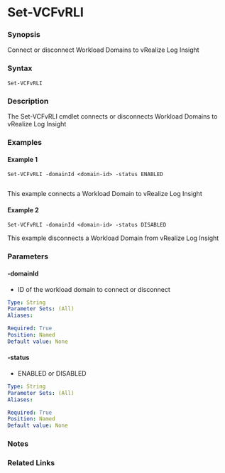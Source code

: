 # Set-VCFvRLI

### Synopsis
Connect or disconnect Workload Domains to vRealize Log Insight

### Syntax
```
Set-VCFvRLI
```

### Description
The Set-VCFvRLI cmdlet connects or disconnects Workload Domains to vRealize Log Insight

### Examples
#### Example 1
```
Set-VCFvRLI -domainId <domain-id> -status ENABLED
        
```
This example connects a Workload Domain to vRealize Log Insight

#### Example 2
```
Set-VCFvRLI -domainId <domain-id> -status DISABLED
```
This example disconnects a Workload Domain from vRealize Log Insight

### Parameters
#### -domainId
- ID of the workload domain to connect or disconnect

```yaml
Type: String
Parameter Sets: (All)
Aliases:

Required: True
Position: Named
Default value: None
```

#### -status
- ENABLED or DISABLED

```yaml
Type: String
Parameter Sets: (All)
Aliases:

Required: True
Position: Named
Default value: None
```


### Notes

### Related Links
